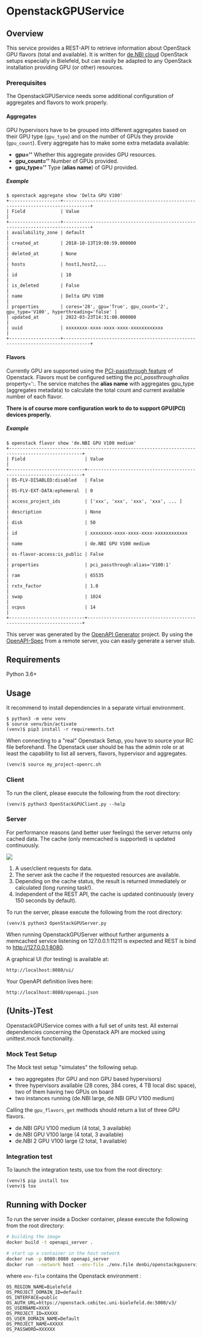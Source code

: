 # OpenstackGPUService

## Overview

This service provides a REST-API to retrieve information about OpenStack GPU flavors (total and available). 
It is written for [de.NBI cloud](https://cloud.denbi.de) OpenStack setups especially in Bielefeld, 
but can easily be adapted to any OpenStack installation providing GPU (or other) resources.

### Prerequisites
The OpenstackGPUService needs some additional configuration of aggregates and flavors to work properly.

#### Aggregates
GPU hypervisors have to be grouped into different aggregates based on their GPU type (`gpu_type`) and on the number of GPUs they provide (`gpu_count`). Every aggregate has to make some extra metadata available:

  - **gpu='<boolean>'** Whether this aggregate provides GPU resources.
  - **gpu_count='<integer>'** Number of GPUs provided.
  - **gpu_type='<string>'** Type (**alias name**) of GPU provided.

##### Example
```
$ openstack aggregate show 'Delta GPU V100'
+-------------------+--------------------------------------------------------------------------------+
| Field             | Value                                                                          |
+-------------------+--------------------------------------------------------------------------------+
| availability_zone | default                                                                        |
| created_at        | 2018-10-13T19:08:59.000000                                                     |
| deleted_at        | None                                                                           |
| hosts             | host1,host2,...                                                                |
| id                | 10                                                                             |
| is_deleted        | False                                                                          |
| name              | Delta GPU V100                                                                 |
| properties        | cores='28', gpu='True', gpu_count='2', gpu_type='V100', hyperthreading='false' |
| updated_at        | 2022-03-23T14:31:00.000000                                                     |
| uuid              | xxxxxxxx-xxxx-xxxx-xxxx-xxxxxxxxxxxx                                           |
+-------------------+--------------------------------------------------------------------------------+
```

#### Flavors

Currently GPU are supported using the 
[PCI-passthrough feature](https://docs.openstack.org/nova/pike/admin/pci-passthrough.html)
of Openstack. Flavors must be configured setting the _pci_passthrough:alias_ property='<alias name>:<count>. The service
matches the **alias name** with aggregates gpu_type (aggregates metadata) to calculate the
total count and current available number of each flavor.

**There is of course more configuration work to do to support GPU(PCI) devices properly.**

##### Example

```
$ openstack flavor show 'de.NBI GPU V100 medium'                                                                                                                                                                                                                                    
+-------------------------------------------------------------------------------------------------+
| Field                      | Value                                                              |
+----------------------------+--------------------------------------------------------------------+
| OS-FLV-DISABLED:disabled   | False                                                              |
| OS-FLV-EXT-DATA:ephemeral  | 0                                                                  |
| access_project_ids         | ['xxx', 'xxx', 'xxx', 'xxx', ... ]                                |
| description                | None                                                               |
| disk                       | 50                                                                 |
| id                         | xxxxxxxx-xxxx-xxxx-xxxx-xxxxxxxxxxxx                               |
| name                       | de.NBI GPU V100 medium                                             |
| os-flavor-access:is_public | False                                                              |
| properties                 | pci_passthrough:alias='V100:1'                                     |
| ram                        | 65535                                                              |
| rxtx_factor                | 1.0                                                                |
| swap                       | 1024                                                               |
| vcpus                      | 14                                                                 |
+----------------------------+--------------------------------------------------------------------+

```

This server was generated by the [OpenAPI Generator](https://openapi-generator.tech) project. By using the
[OpenAPI-Spec](https://openapis.org) from a remote server, you can easily generate a server stub.

## Requirements
Python 3.6+

## Usage

It recommend to install dependencies in a separate virtual environment.

```
$ python3 -m venv venv
$ source venv/bin/activate
(venv)$ pip3 install -r requirements.txt
```

When connecting to a "real" Openstack Setup, you have to source your
RC file beforehand.  The Openstack user should be has the admin role or 
at least the capability to list all servers, flavors, hypervisor and 
aggregates.

```
(venv)$ source my_project-openrc.sh
``` 

### Client
To run the client, please execute the following from the root directory:

```
(venv)$ python3 OpenStackGPUClient.py --help
```

### Server

For performance reasons (and better user feelings) the server returns only cached
data. The cache (only memcached is supported) is updated continuously.

![](images/openstack_gpu_service.png)

1. A user/client requests for data.
2. The server ask the cache if the requested resources are available.
3. Depending on the cache status, the result is returned immediately or calculated (long running task!).
4. Independent of the REST API, the cache is updated continuously (every 150 seconds by default).


To run the server, please execute the following from the root directory:

```
(venv)$ python3 OpenStackGPUServer.py 
```

When running OpenstackGPUServer without further arguments a memcached service listening on
127.0.0.1:11211 is expected and REST is bind to http://127.0.0.1:8080.

A graphical UI (for testing) is available at:

```
http://localhost:8080/ui/
```

Your OpenAPI definition lives here:

```
http://localhost:8080/openapi.json
```

##  (Units-)Test

OpenstackGPUService comes with a full set of units test. All external dependencies concerning 
the Openstack API are mocked using unittest.mock functionality.

###  Mock Test Setup
The Mock test setup "simulates" the following setup.
- two aggregates (for GPU and non GPU based hypervisors)
- three hypervisors available (28 cores, 384 cores, 4 TB local disc space), two of them having 
  two GPUs on board
- two instances running (de.NBI large, de.NBI GPU V100 medium)

Calling the `gpu_flavors_get` methods should return a list of three GPU flavors.
- de.NBI GPU V100 medium (4 total, 3 available)
- de.NBI GPU V100 large (4 total, 3 available)
- de.NBI 2 GPU V100 large (2 total, 1 available)

### Integration test
To launch the integration tests, use tox from the root directory:
```
(venv)$ pip install tox
(venv)$ tox
```

## Running with Docker

To run the server inside a Docker container, please execute the following from the root directory:

```bash
# building the image
docker build -t openapi_server .

# start up a container in the host network
docker run -p 8080:8080 openapi_server
docker run --network host --env-file ./env.file denbi/openstackgpuservice
```

where `env-file` contains the Openstack environment :
```
OS_REGION_NAME=Bielefeld
OS_PROJECT_DOMAIN_ID=default
OS_INTERFACE=public
OS_AUTH_URL=https://openstack.cebitec.uni-bielefeld.de:5000/v3/
OS_USERNAME=XXXX
OS_PROJECT_ID=XXXXX
OS_USER_DOMAIN_NAME=Default
OS_PROJECT_NAME=XXXXX
OS_PASSWORD=XXXXXX
```

